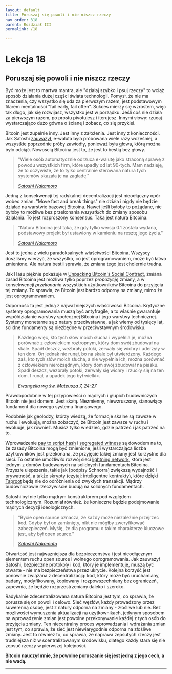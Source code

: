 ```yaml
---
layout: default
title: Poruszaj się powoli i nie niszcz rzeczy
nav_order: 318
parent: Rozdział III
permalink: /18

---
```


# Lekcja 18

## Poruszaj się powoli i nie niszcz rzeczy

Być może jest to martwa mantra, ale "działaj szybko i psuj rzeczy" to wciąż sposób działania dużej części świata technologii. Pomysł, że nie ma znaczenia, czy wszystko się uda za pierwszym razem, jest podstawowym filarem mentalności "fail early, fail often". Sukces mierzy się wzrostem, więc tak długo, jak się rozwijasz, wszystko jest w porządku. Jeśli coś nie działa za pierwszym razem, po prostu pivotujesz i iterujesz. Innymi słowy: rzucaj wystarczająco dużo gówna o ścianę i zobacz, co się przyklei.

Bitcoin jest zupełnie inny. Jest inny z założenia. Jest inny z konieczności. Jak Satoshi [zauważył](http://p2pfoundation.ning.com/forum/topics/bitcoin-open-source?commentId=2003008%3AComment%3A9493), e-waluta była próbowana wiele razy wcześniej, a wszystkie poprzednie próby zawiodły, ponieważ była głowa, którą można było odciąć. Nowością Bitcoina jest to, że jest to bestią bez głowy.

> "Wiele osób automatycznie odrzuca e-walutę jako straconą sprawę z powodu wszystkich firm, które upadły od lat 90-tych. Mam nadzieję, że to oczywiste, że to tylko centralnie sterowana natura tych systemów skazała je na zagładę."
> 
> *[Satoshi Nakamoto](http://p2pfoundation.ning.com/forum/topics/bitcoin-open-source?commentId=2003008%3AComment%3A9493)*

Jedną z konsekwencji tej radykalnej decentralizacji jest nieodłączny opór wobec zmian. "Move fast and break things" nie działa i nigdy nie będzie działać na warstwie bazowej Bitcoina. Nawet jeśli byłoby to pożądane, nie byłoby to możliwe bez przekonania *wszystkich* do zmiany sposobu działania. To jest rozproszony konsensus. Taka jest natura Bitcoina.

> "Natura Bitcoina jest taka, że gdy tylko wersja 0.1 została wydana, podstawowy projekt był ustawiony w kamieniu na resztę jego życia."
> 
> *[Satoshi Nakamoto](https://bitcointalk.org/index.php?topic=195.msg1611#msg1611)*

Jest to jedna z wielu paradoksalnych właściwości Bitcoina. Wszyscy doszliśmy wierzyć, że wszystko, co jest oprogramowaniem, może być łatwo zmienione. Ale natura bestii sprawia, że zmiana tego jest cholernie trudna. 

Jak Hasu pięknie pokazuje w [Unpacking Bitcoin's Social Contract](https://uncommoncore.co/unpacking-bitcoins-social-contract/), zmiana zasad Bitcoina jest możliwa tylko poprzez *propozycję* zmiany, a w konsekwencji *przekonanie* wszystkich użytkowników Bitcoina do przyjęcia tej zmiany. To sprawia, że Bitcoin jest bardzo odporny na zmiany, mimo że jest oprogramowaniem.

Odporność ta jest jedną z najważniejszych właściwości Bitcoina. Krytyczne systemy oprogramowania muszą być antyfragile, a to właśnie gwarantuje współdziałanie warstwy społecznej Bitcoina i jego warstwy technicznej. Systemy monetarne są z natury przeciwstawne, a jak wiemy od tysięcy lat, solidne fundamenty są niezbędne w przeciwstawnym środowisku.

> Każdego więc, kto tych słów moich słucha i wypełnia je, można porównać z człowiekiem roztropnym, który dom swój zbudował na skale. Spadł deszcz, wezbrały potoki, zerwały się wichry i uderzyły w ten dom. On jednak nie runął, bo na skale był utwierdzony. Każdego zaś, kto tych słów moich słucha, a nie wypełnia ich, można porównać z człowiekiem nierozsądnym, który dom swój zbudował na piasku. Spadł deszcz, wezbrały potoki, zerwały się wichry i rzuciły się na ten dom. I runął, a upadek jego był wielki».
> 
> *[Ewangelia wg św. Mateusza 7, 24-27](https://biblia.deon.pl/rozdzial.php?id=250#P9)*

Prawdopodobnie w tej przypowieści o mądrych i głupich budowniczych Bitcoin nie jest domem. Jest skałą. Niezmienny, niewzruszony, stanowiący fundament dla nowego systemu finansowego.

Podobnie jak geolodzy, którzy wiedzą, że formacje skalne są zawsze w ruchu i ewoluują, można zobaczyć, że Bitcoin jest zawsze w ruchu i ewoluuje, jak również. Musisz tylko wiedzieć, gdzie patrzeć i jak patrzeć na to. 

Wprowadzenie [pay to script hash](https://en.bitcoin.it/wiki/Pay_to_script_hash) i [segregated witness](https://en.bitcoin.it/wiki/Segregated_Witness) są dowodem na to, że zasady Bitcoina mogą być zmienione, jeśli wystarczająca liczba użytkowników jest przekonana, że przyjęcie takiej zmiany jest korzystne dla sieci. To ostatnie umożliwiło rozwój sieci [lightning network](https://lightning.network), która jest jednym z domów budowanych na solidnych fundamentach Bitcoina. Przyszłe ulepszenia, takie jak [podpisy Schnorra] zwiększą wydajność i prywatność, a także skrypty (czytaj: inteligentne kontrakty), które dzięki [Taproot](https://lists.linuxfoundation.org/pipermail/bitcoin-dev/2018-January/015614.html) będą nie do odróżnienia od zwykłych transakcji. Mądrzy budowniczowie rzeczywiście budują na solidnych fundamentach.

Satoshi był nie tylko mądrym konstruktorem pod względem technologicznym. Rozumiał również. że konieczne będzie podejmowanie mądrych decyzji ideologicznych.

> "Bycie open source oznacza, że każdy może niezależnie przejrzeć kod. Gdyby był on zamknięty, nikt nie mógłby zweryfikować zabezpieczeń. Myślę, że dla programu o takim charakterze kluczowe jest, aby był open source."
> 
> *[Satoshi Nakamoto](https://bitcointalk.org/index.php?topic=13.msg46#msg46)*

Otwartość jest najważniejsza dla bezpieczeństwa i jest nieodłącznym elementem ruchu open source i wolnego oprogramowania. Jak zauważył Satoshi, bezpieczne protokoły i kod, który je implementuje, muszą być otwarte - nie ma bezpieczeństwa przez ukrycie. Kolejna korzyść jest ponownie związana z decentralizacją: kod, który może być uruchamiany, badany, modyfikowany, kopiowany i rozpowszechniany bez ograniczeń, zapewnia, że będzie rozprzestrzeniany daleko i szeroko.

Radykalnie zdecentralizowana natura Bitcoina jest tym, co sprawia, że porusza się on powoli i celowo. Sieć węzłów, każdy prowadzony przez suwerenną osobę, jest z natury odporna na zmiany - złośliwe lub nie. Bez możliwości wymuszenia aktualizacji na użytkownikach, jedynym sposobem na wprowadzenie zmian jest powolne przekonywanie każdej z tych osób do przyjęcia zmiany. Ten niecentralny proces wprowadzania i wdrażania zmian jest tym, co sprawia, że sieć jest niewiarygodnie odporna na złośliwe zmiany. Jest to również to, co sprawia, że naprawa zepsutych rzeczy jest trudniejsza niż w scentralizowanym środowisku, dlatego każdy stara się nie zepsuć rzeczy w pierwszej kolejności.

**Bitcoin nauczył mnie, że powolne poruszanie się jest jedną z jego cech, a nie wadą.**

---